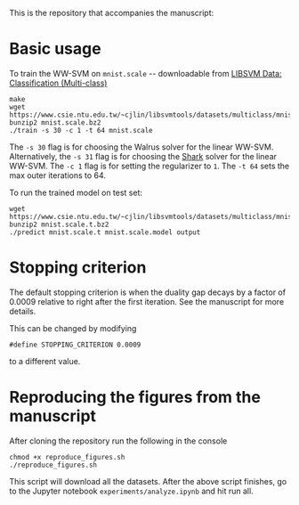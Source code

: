 This is the repository that accompanies the manuscript:

# Basic usage

To train the WW-SVM on `mnist.scale` -- downloadable from [LIBSVM Data: Classification (Multi-class)
](https://www.csie.ntu.edu.tw/~cjlin/libsvmtools/datasets/multiclass.html)

```
make
wget https://www.csie.ntu.edu.tw/~cjlin/libsvmtools/datasets/multiclass/mnist.scale.bz2
bunzip2 mnist.scale.bz2
./train -s 30 -c 1 -t 64 mnist.scale
```

The `-s 30` flag is for choosing the Walrus solver for the linear WW-SVM.
Alternatively, the `-s 31` flag is for choosing the [Shark](https://github.com/Shark-ML/Shark/) solver for the linear WW-SVM.
The `-c 1` flag is for setting the regularizer to `1`.
The `-t 64` sets the max outer iterations to 64.

To run the trained model on test set:
```
wget https://www.csie.ntu.edu.tw/~cjlin/libsvmtools/datasets/multiclass/mnist.scale.t.bz2
bunzip2 mnist.scale.t.bz2
./predict mnist.scale.t mnist.scale.model output
```




# Stopping criterion

The default stopping criterion is when the duality gap decays by a factor of 0.0009 relative to right after the first iteration. See the manuscript for more details.

This can be changed by modifying 
```
#define STOPPING_CRITERION 0.0009
```
to a different value.

# Reproducing the figures from the manuscript

After cloning the repository run the following in the console

```
chmod +x reproduce_figures.sh
./reproduce_figures.sh
```

This script will download all the datasets. After the above script finishes, go to the Jupyter notebook `experiments/analyze.ipynb` and hit run all.

